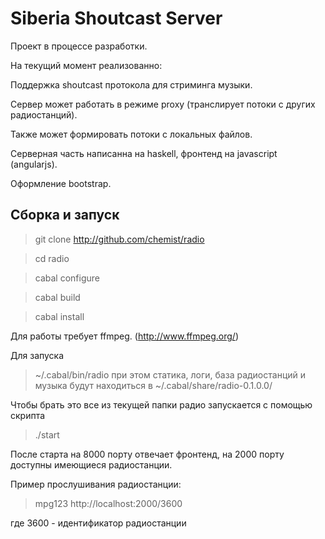 Siberia Shoutcast Server
=======================

Проект в процессе разработки.

На текущий момент реализованно:

Поддержка shoutcast протокола для стриминга музыки.

Сервер может работать в режиме proxy (транслирует потоки с других радиостанций).

Также может формировать потоки с локальных файлов.

Серверная часть написанна на haskell, фронтенд на javascript (angularjs).

Оформление bootstrap.


Сборка и запуск
--------------

> git clone http://github.com/chemist/radio

> cd radio

> cabal configure

> cabal build

> cabal install

Для работы требует ffmpeg. (http://www.ffmpeg.org/)

Для запуска 
> ~/.cabal/bin/radio
при этом статика, логи, база радиостанций и музыка будут находиться в ~/.cabal/share/radio-0.1.0.0/

Чтобы брать это все из текущей папки радио запускается с помощью скрипта
> ./start

После старта на 8000 порту отвечает фронтенд, на 2000 порту доступны имеющиеся радиостанции.

Пример прослушивания радиостанции:

> mpg123 http://localhost:2000/3600

где 3600 - идентификатор радиостанции
